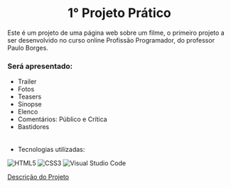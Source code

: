 <h1 id="description" align="center">1° Projeto Prático</h1>

Este é um projeto de uma página web sobre um filme, o primeiro projeto a ser desenvolvido no curso online Profissão Programador, do professor Paulo Borges.

### Será apresentado:
<ul>
  <li>Trailer</li><li>Fotos</li>
  <li>Teasers</li><li>Sinopse</li>
  <li>Elenco</li><li>Comentários: Público e Crítica</li>
  <li>Bastidores</li>
  <br><br>
  <li id="tecnology">Tecnologias utilizadas:</li>
</ul>

![HTML5](https://img.shields.io/badge/html5-%23E34F26.svg?style=for-the-badge&logo=html5&logoColor=white) ![CSS3](https://img.shields.io/badge/css3-%231572B6.svg?style=for-the-badge&logo=css3&logoColor=white) ![Visual Studio Code](https://img.shields.io/badge/Visual%20Studio%20Code-0078d7.svg?style=for-the-badge&logo=visual-studio-code&logoColor=white)

<a href="#description">Descrição do Projeto</a>
